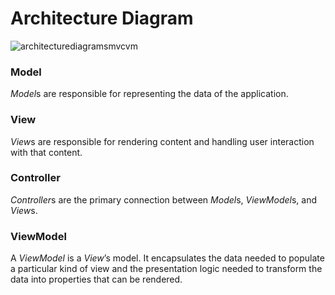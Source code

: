 # Architecture Diagram

![architecturediagramsmvcvm](https://user-images.githubusercontent.com/16432044/41361406-f5b5c55c-6efc-11e8-886c-bcd3adbd7294.png)

### Model
*Model*s are responsible for representing the data of the application.

### View
*View*s are responsible for rendering content and handling user interaction with that content.

### Controller
*Controller*s are the primary connection between *Model*s, *ViewModel*s, and *View*s.

### ViewModel
A *ViewModel* is a *View*’s model. It encapsulates the data needed to populate a particular kind of view and the presentation logic needed to transform the data into properties that can be rendered.
